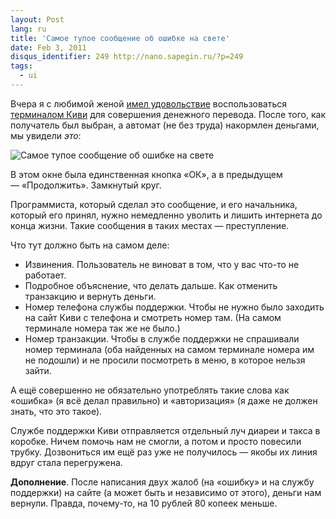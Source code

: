 ```yaml
---
layout: Post
lang: ru
title: 'Самое тупое сообщение об ошибке на свете'
date: Feb 3, 2011
disqus_identifier: 249 http://nano.sapegin.ru/?p=249
tags:
  - ui
---
```


Вчера я с любимой женой [имел удовольствие](http://airve.livejournal.com/572196.html) воспользоваться [терминалом Киви](http://www.qiwi.ru/) для совершения денежного перевода. После того, как получатель был выбран, а автомат (не без труда) накормлен деньгами, мы увидели <em>это</em>:

![Самое тупое сообщение об ошибке на свете](/images/themoststupiderror.png)

В этом окне была единственная кнопка «ОК», а в предыдущем — «Продолжить». Замкнутый круг.

Программиста, который сделал это сообщение, и его начальника, который его принял, нужно немедленно уволить и лишить интернета до конца жизни. Такие сообщения в таких местах — преступление.

Что тут должно быть на самом деле:

* Извинения. Пользователь не виноват в том, что у вас что-то не работает.
* Подробное объяснение, что делать дальше. Как отменить транзакцию и вернуть деньги.
* Номер телефона службы поддержки. Чтобы не нужно было заходить на сайт Киви с телефона и смотреть номер там. (На самом терминале номера так же не было.)
* Номер транзакции. Чтобы в службе поддержки не спрашивали номер терминала (оба найденных на самом терминале номера им не подошли) и не просили посмотреть в меню, в которое нельзя зайти.

А ещё совершенно не обязательно употреблять такие слова как «ошибка» (я всё делал правильно) и «авторизация» (я даже не должен знать, что это такое).

Службе поддержки Киви отправляется отдельный луч диареи и такса в коробке. Ничем помочь нам не смогли, а потом и просто повесили трубку. Дозвониться им ещё раз уже не получилось — якобы их линия вдруг стала перегружена.

**Дополнение**. После написания двух жалоб (на «ошибку» и на службу поддержки) на сайте (а может быть и независимо от этого), деньги нам вернули. Правда, почему-то, на 10 рублей 80 копеек меньше.
